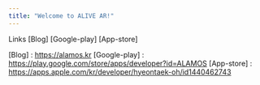 ```yaml
---
title: "Welcome to ALIVE AR!"
---
```


Links [Blog] [Google-play] [App-store]

[Blog] : https://alamos.kr
[Google-play] :   https://play.google.com/store/apps/developer?id=ALAMOS
[App-store] : https://apps.apple.com/kr/developer/hyeontaek-oh/id1440462743
